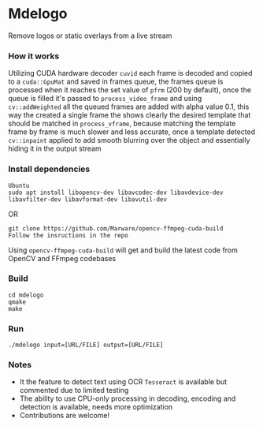 # Mdelogo

Remove logos or static overlays from a live stream

### How it works
Utilizing CUDA hardware decoder `cuvid` each frame is decoded and copied to a `cuda::GpuMat` and saved in frames queue, the frames queue is processed when it reaches the set value of `pfrm` (200 by default), once the queue is filled it's passed to `process_video_frame` and using `cv::addWeighted` all the queued frames are added with alpha value 0.1, this way the created a single frame the shows clearly the desired template that should be matched in `process_vframe`, because matching the template frame by frame is much slower and less accurate, once a template detected `cv::inpaint` applied to add smooth blurring over the object and essentially hiding it in the output stream

### Install dependencies

    Ubuntu
    sudo apt install libopencv-dev libavcodec-dev libavdevice-dev libavfilter-dev libavformat-dev libavutil-dev
OR

    git clone https://github.com/Marware/opencv-ffmpeg-cuda-build
    Follow the insructions in the repo

Using `opencv-ffmpeg-cuda-build` will get and build the latest code from OpenCV and FFmpeg codebases

### Build
    
    cd mdelogo
    qmake
    make

### Run

    ./mdelogo input=[URL/FILE] output=[URL/FILE]

### Notes
* It the feature to detect text using OCR `Tesseract` is available but commented due to limited testing
* The ability to use CPU-only processing in decoding, encoding and detection is available, needs more optimization
* Contributions are welcome!